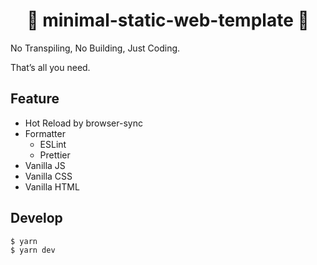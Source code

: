 <div align="center">
  <h1>👶 minimal-static-web-template 👶</h1>
</div>

No Transpiling, No Building, Just Coding.

That’s all you need.

## Feature

- Hot Reload by browser-sync
- Formatter
  - ESLint
  - Prettier
- Vanilla JS
- Vanilla CSS
- Vanilla HTML

## Develop

```
$ yarn
$ yarn dev
```
